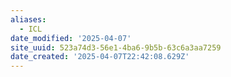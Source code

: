 ```yaml
---
aliases:
  - ICL
date_modified: '2025-04-07'
site_uuid: 523a74d3-56e1-4ba6-9b5b-63c6a3aa7259
date_created: '2025-04-07T22:42:08.629Z'
---
```


